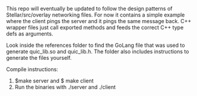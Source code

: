 This repo will eventually be updated to follow the design patterns of Stellar/src/overlay networking files.
For now it contains a simple example where the client pings the server and it pings the same message back.
C++ wrapper files just call exported methods and feeds the correct C++ type defs as arguments.

Look inside the references folder to find the GoLang file that was used to generate quic_lib.so and quic_lib.h.
The folder also includes instructions to generate the files yourself.

Compile instructions:
1. $make server and $ make client
2. Run the binaries with ./server and ./client
